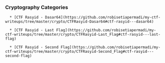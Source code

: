 ### Cryptography Categories

      * [CTF Rasyid - Dasar64](https://github.com/robisetiapermadi/my-ctf-writeups/tree/master/crypto/CTFRasyid-Dasar64#ctf-rasyid---dasar64)

      * [CTF Rasyid - Last Flag](https://github.com/robisetiapermadi/my-ctf-writeups/tree/master/crypto/CTFRasyid-Last_Flag#ctf-rasyid---last-flag)

      * [CTF Rasyid - Second Flag](https://github.com/robisetiapermadi/my-ctf-writeups/tree/master/crypto/CTFRasyid-Second_Flag#ctf-rasyid---second-flag)